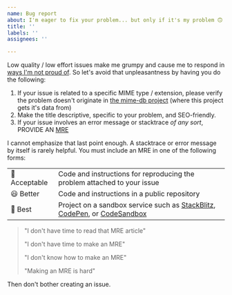 ```yaml
---
name: Bug report
about: I'm eager to fix your problem... but only if it's my problem 🙃
title: ''
labels: ''
assignees: ''

---
```


Low quality / low effort issues make me grumpy and cause me to respond in [ways I'm not proud of](https://github.com/uuidjs/uuid/issues/638#issuecomment-1152382769).  So let's avoid that unpleasantness by having you do the following:

1. If your issue is related to a specific MIME type / extension, please verify the problem doesn't originate in [the mime-db project](https://github.com/jshttp/mime-db) (where this project gets it's data from)
2. Make the title descriptive, specific to your problem, and SEO-friendly.
3. If your issue involves an error message or stacktrace _of any sort_, PROVIDE AN [MRE](https://stackoverflow.com/help/minimal-reproducible-example)

I cannot emphasize that last point enough.  A stacktrace or error message by itself is rarely helpful.  You must include an MRE in one of the following forms:

|   |   |
|---|---|
| 🙂 Acceptable | Code and instructions for reproducing the problem attached to your issue |
| 😃 Better | Code and instructions in a public repository |
| 🥳 Best | Project on a sandbox service such as [StackBlitz](https://stackblitz.com/), [CodePen](https://codepen.io/), or [CodeSandbox](https://codesandbox.com/) |

> "I don't have time to read that MRE article"
>
> "I don't have time to make an MRE"
>
> "I don't know how to make an MRE"
>
> "Making an MRE is hard"

Then don't bother creating an issue.
